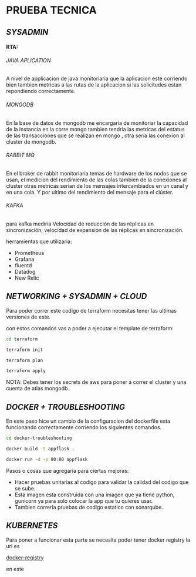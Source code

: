 # PRUEBA TECNICA
## _SYSADMIN_

#### RTA: 

###### JAVA APLICATION

A nivel de applicacion de java monitoriaria que la aplicacion este corriendo bien tambien metricas a las rutas de la aplicacion si las solicitudes estan repondiendo correctamente.

###### MONGODB

En la base de datos de mongodb me encargaria de monitoriar la capacidad de la instancia en la corre mongo tambien tendria las metricas del estatus de las transacciones que se realizan en mongo , otra seria las conexion al cluster de mongodb.

###### RABBIT MQ

En el broker de rabbit monitoriaria temas de hardware de los nodos que se usan, el medicion del rendimiento de las colas tambien de la conexiones al cluster otras metricas serian de los mensajes intercambiados en un canal y en una cola. Y por ultimo del rendimiento del mensaje para el clúster.

###### KAFKA

para kafka mediria Velocidad de reducción de las réplicas en sincronización, velocidad de expansión de las réplicas en sincronización.

herramientas que utilizaria:

- Prometheus
- Grafana
- fluentd
- Datadog
- New Relic

## _NETWORKING + SYSADMIN + CLOUD_

Para poder correr este codigo de terraform necesitas tener las ultimas versiones de este.


con estos comandos vas a poder a ejecutar el template de terraform:

```sh
cd terraform
```

```sh
terraform init 
```


```sh
terraform plan
```

```sh
terraform apply 
```

NOTA: Debes tener los secrets de aws para poner a correr el cluster y una cuenta de atlas mongodb. 

## _DOCKER + TROUBLESHOOTING_

En este paso hice un cambio de la configuracion del dockerfile esta funcionando correctamente corriendo los siguientes comandos.


```sh
cd docker-troubleshooting
```

```sh
docker build -t appflask .
```

```sh
docker run -d -p 80:80 appflask
```

Pasos o cosas que agregaria para ciertas mejoras:

- Hacer pruebas unitarias al codigo para validar la calidad del codigo que se sube.
- Esta imagen esta construida con una imagen que ya tiene python, gunicorn ya para solo colocar la app que tu quieres usar.
- Tambien correria pruebas de codigo estatico con sonarqube.

## _KUBERNETES_

Para poner a funcionar esta parte se necesita poder tener docker registry la url es 

 [docker-registry](https://hub.docker.com/r/andyayala20/prueba-tecnica)


en este 